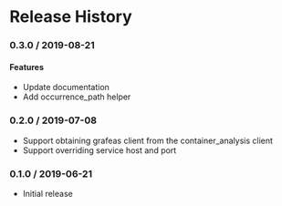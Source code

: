 # Release History
### 0.3.0 / 2019-08-21

#### Features

* Update documentation
* Add occurrence_path helper

### 0.2.0 / 2019-07-08

* Support obtaining grafeas client from the container_analysis client
* Support overriding service host and port

### 0.1.0 / 2019-06-21

* Initial release
